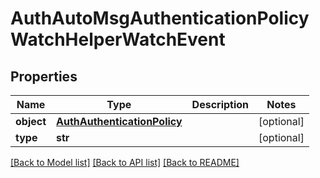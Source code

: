 # AuthAutoMsgAuthenticationPolicyWatchHelperWatchEvent

## Properties
Name | Type | Description | Notes
------------ | ------------- | ------------- | -------------
**object** | [**AuthAuthenticationPolicy**](AuthAuthenticationPolicy.md) |  | [optional] 
**type** | **str** |  | [optional] 

[[Back to Model list]](../README.md#documentation-for-models) [[Back to API list]](../README.md#documentation-for-api-endpoints) [[Back to README]](../README.md)


